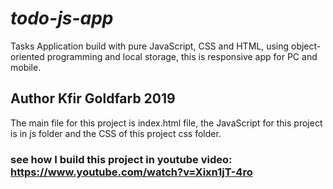 # <i>todo-js-app</i>

Tasks Application build with pure JavaScript, CSS and HTML, using object-oriented programming and local storage, this is responsive app for PC and mobile.

## Author Kfir Goldfarb 2019

The main file for this project is index.html file, the JavaScript for this project is in js folder and the CSS of this project css folder.

### see how I build this project in youtube video: https://www.youtube.com/watch?v=Xixn1jT-4ro

